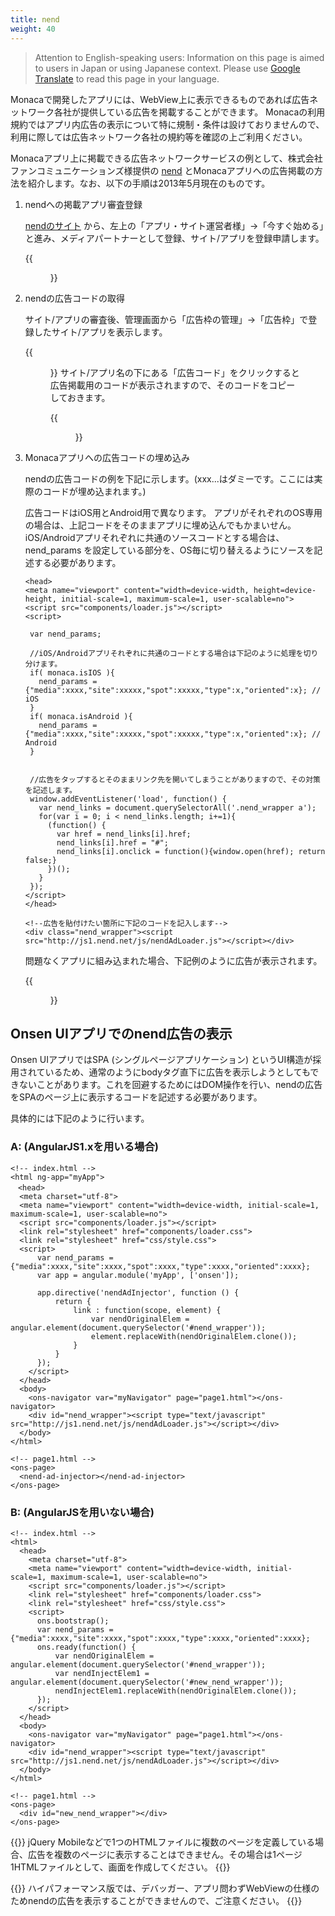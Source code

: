 ```yaml
---
title: nend
weight: 40
---
```


> Attention to English-speaking users: Information on this page is aimed to users in Japan or using Japanese context. Please use [Google Translate](http://translate.google.com/#ja/en/) to read this page in your language.

Monacaで開発したアプリには、WebView上に表示できるものであれば広告ネットワーク各社が提供している広告を掲載することができます。
Monacaの利用規約ではアプリ内広告の表示について特に規制・条件は設けておりませんので、利用に際しては広告ネットワーク各社の規約等を確認の上ご利用ください。

Monacaアプリ上に掲載できる広告ネットワークサービスの例として、株式会社ファンコミュニケーションズ様提供の
[nend](http://nend.net/)
とMonacaアプリへの広告掲載の方法を紹介します。なお、以下の手順は2013年5月現在のものです。

1. nendへの掲載アプリ審査登録

    [nendのサイト](http://nend.net/)
    から、左上の「アプリ・サイト運営者様」→「今すぐ始める」と進み、メディアパートナーとして登録、サイト/アプリを登録申請します。

    {{<figure src="/images/tips/nend/nend_top.png">}}

2. nendの広告コードの取得

    サイト/アプリの審査後、管理画面から「広告枠の管理」→「広告枠」で登録したサイト/アプリを表示します。

    {{<figure src="/images/tips/nend/nend_manage.png">}}
    サイト/アプリ名の下にある「広告コード」をクリックすると広告掲載用のコードが表示されますので、そのコードをコピーしておきます。

    {{<figure src="/images/tips/nend/nend_code.png">}}

3. Monacaアプリへの広告コードの埋め込み

    nendの広告コードの例を下記に示します。(xxx...はダミーです。ここには実際のコードが埋め込まれます。)

    広告コードはiOS用とAndroid用で異なります。
    アプリがそれぞれのOS専用の場合は、上記コードをそのままアプリに埋め込んでもかまいせん。iOS/Androidアプリそれぞれに共通のソースコードとする場合は、
    nend\_params
    を設定している部分を、OS毎に切り替えるようにソースを記述する必要があります。

    ``` {.sourceCode .html}
    <head>
    <meta name="viewport" content="width=device-width, height=device-height, initial-scale=1, maximum-scale=1, user-scalable=no">
    <script src="components/loader.js"></script>
    <script>

     var nend_params;

     //iOS/Androidアプリそれぞれに共通のコードとする場合は下記のように処理を切り分けます。
     if( monaca.isIOS ){
       nend_params = {"media":xxxx,"site":xxxxx,"spot":xxxxx,"type":x,"oriented":x}; // iOS
     }
     if( monaca.isAndroid ){
       nend_params = {"media":xxxx,"site":xxxxx,"spot":xxxxx,"type":x,"oriented":x}; // Android
     }


     //広告をタップするとそのままリンク先を開いてしまうことがありますので、その対策を記述します。
     window.addEventListener('load', function() {
       var nend_links = document.querySelectorAll('.nend_wrapper a');
       for(var i = 0; i < nend_links.length; i+=1){
         (function() {
           var href = nend_links[i].href;
           nend_links[i].href = "#";
           nend_links[i].onclick = function(){window.open(href); return false;}
         })();
       }
     });
    </script>
    </head>

    <!--広告を貼付けたい箇所に下記のコードを記入します-->
    <div class="nend_wrapper"><script src="http://js1.nend.net/js/nendAdLoader.js"></script></div>
    ```

    問題なくアプリに組み込まれた場合、下記例のように広告が表示されます。

    {{<figure src="/images/tips/nend/nend_sample_filtered.png">}}

Onsen UIアプリでのnend広告の表示
--------------------------------

Onsen UIアプリではSPA (シングルページアプリケーション)
というUI構造が採用されているため、通常のようにbodyタグ直下に広告を表示しようとしてもできないことがあります。これを回避するためにはDOM操作を行い、nendの広告をSPAのページ上に表示するコードを記述する必要があります。

具体的には下記のように行います。

### A: (AngularJS1.xを用いる場合)

``` {.sourceCode .html}
<!-- index.html -->
<html ng-app="myApp">
　<head>
  <meta charset="utf-8">
  <meta name="viewport" content="width=device-width, initial-scale=1, maximum-scale=1, user-scalable=no">
  <script src="components/loader.js"></script>
  <link rel="stylesheet" href="components/loader.css">
  <link rel="stylesheet" href="css/style.css">
  <script>
      var nend_params = {"media":xxxx,"site":xxxx,"spot":xxxx,"type":xxxx,"oriented":xxxx};
      var app = angular.module('myApp', ['onsen']);

      app.directive('nendAdInjector', function () {
          return {
              link : function(scope, element) {
                  var nendOriginalElem = angular.element(document.querySelector('#nend_wrapper'));
                  element.replaceWith(nendOriginalElem.clone());
              }
          }
      });
    </script>
  </head>
  <body>
    <ons-navigator var="myNavigator" page="page1.html"></ons-navigator>
    <div id="nend_wrapper"><script type="text/javascript" src="http://js1.nend.net/js/nendAdLoader.js"></script></div>
  </body>
</html>

<!-- page1.html -->
<ons-page>
  <nend-ad-injector></nend-ad-injector>
</ons-page>
```

### B: (AngularJSを用いない場合)

``` {.sourceCode .html}
<!-- index.html -->
<html>
  <head>
    <meta charset="utf-8">
    <meta name="viewport" content="width=device-width, initial-scale=1, maximum-scale=1, user-scalable=no">
    <script src="components/loader.js"></script>
    <link rel="stylesheet" href="components/loader.css">
    <link rel="stylesheet" href="css/style.css">
    <script>
      ons.bootstrap();
      var nend_params = {"media":xxxx,"site":xxxx,"spot":xxxx,"type":xxxx,"oriented":xxxx};
      ons.ready(function() {
          var nendOriginalElem = angular.element(document.querySelector('#nend_wrapper'));
          var nendInjectElem1 = angular.element(document.querySelector('#new_nend_wrapper'));
          nendInjectElem1.replaceWith(nendOriginalElem.clone());
      });
    </script>
  </head>
  <body>
    <ons-navigator var="myNavigator" page="page1.html"></ons-navigator>
    <div id="nend_wrapper"><script type="text/javascript" src="http://js1.nend.net/js/nendAdLoader.js"></script></div>
  </body>
</html>

<!-- page1.html -->
<ons-page>
  <div id="new_nend_wrapper"></div>
</ons-page>
```

{{<note>}}
jQuery Mobileなどで1つのHTMLファイルに複数のページを定義している場合、広告を複数のページに表示することはできません。その場合は1ページ1HTMLファイルとして、画面を作成してください。
{{</note>}}

{{<note>}}
ハイパフォーマンス版では、デバッガー、アプリ問わずWebViewの仕様のためnendの広告を表示することができませんので、ご注意ください。
{{</note>}}
